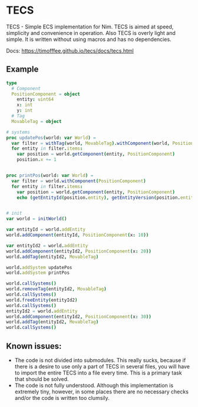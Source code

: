 # TECS
TECS - Simple ECS implementation for Nim. TECS is aimed at speed, simplicity and convenience in operation. Also TECS is overly light and simple. It is written without using macros and has no dependencies.

Docs: https://timofffee.github.io/tecs/docs/tecs.html

## Example
```Nim
type 
  # Component
  PositionComponent = object
    entity: uint64
    x: int
    y: int
  # Tag
  MovableTag = object

# systems
proc updatePos(world: var World) =
  var filter = withTag(world, MovableTag).withComponent(world, PositionComponent)
  for entity in filter.items:
    var position = world.getComponent(entity, PositionComponent)
    position.x += 1


proc printPos(world: var World) =
  var filter = world.withComponent(PositionComponent)
  for entity in filter.items:
    var position = world.getComponent(entity, PositionComponent)
    echo (getEntityId(position.entity), getEntityVersion(position.entity), position.x, position.y)


# init
var world = initWorld()

var entityId = world.addEntity
world.addComponent(entityId, PositionComponent(x: 10))

var entityId2 = world.addEntity
world.addComponent(entityId2, PositionComponent(x: 20))
world.addTag(entityId2, MovableTag)

world.addSystem updatePos
world.addSystem printPos

world.callSystems()
world.removeTag(entityId2, MovableTag)
world.callSystems()
world.freeEntity(entityId2)
world.callSystems()
entityId2 = world.addEntity
world.addComponent(entityId2, PositionComponent(x: 30))
world.addTag(entityId2, MovableTag)
world.callSystems()
```

## Known issues:
* The code is not divided into submodules. This really sucks, because if there is a desire to use only a part of TECS in several files, you will have to import the entire TECS into a file every time. This is a primary task that should be solved. 
* The code is not fully understood. Although this implementation is extremely tiny, however, in some places there are no necessary checks and/or the code is written too clumsily.
